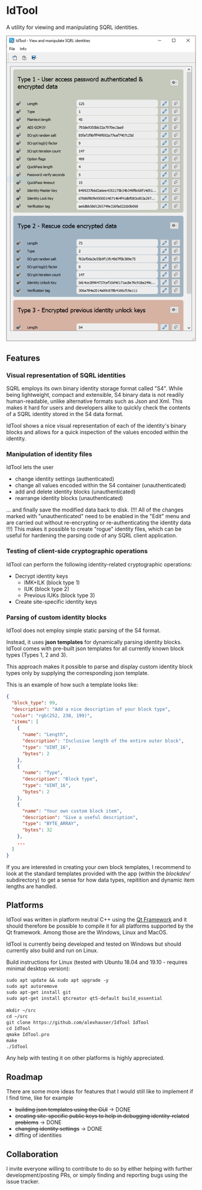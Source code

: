 # IdTool
A utility for viewing and manipulating SQRL identities.

![IdTool Main Window](assets/screenshot_1.png)

## Features

### Visual representation of SQRL identities
SQRL employs its own binary identity storage format called "S4". While being lightweight, compact and extensible, S4 binary data is not readily human-readable, unlike alternative formats such as Json and Xml. This makes it hard for users and developers alike to quickly check the contents of a SQRL identity stored in the S4 data format.

IdTool shows a nice visual representation of each of the identity's binary blocks and allows for a quick inspection of the values encoded within the identity.

### Manipulation of identity files
IdTool lets the user 
* change identity settings (authenticated)
* change all values encoded within the S4 container (unauthenticated)
* add and delete identity blocks (unauthenticated)
* rearrange identity blocks (unauthenticated)

... and finally save the modified data back to disk.
 (!!! All of the changes marked with "unauthenticated" need to be enabled in the "Edit" menu and are carried out without re-encrypting or re-authenticating the identity data !!!) This makes it possible to create "rogue" identity files, which can be useful for hardening the parsing code of any SQRL client application.

### Testing of client-side cryptographic operations
IdTool can perform the following identity-related cryptographic operations:
* Decrypt identity keys
  * IMK+ILK (block type 1)
  * IUK (block type 2)
  * Previous IUKs (block type 3)
* Create site-specific identity keys

### Parsing of custom identity blocks
IdTool does not employ simple static parsing of the S4 format. 

Instead, it uses **json templates** for dynamically parsing identity blocks. IdTool comes with pre-built json templates for all currently known block types (Types 1, 2 and 3).

This approach makes it possible to parse and display custom identity block types only by supplying the corresponding json template.

This is an example of how such a template looks like:
```json
{
  "block_type": 99,
  "description": "Add a nice description of your block type",
  "color": "rgb(252, 238, 199)",
  "items": [
    {
      "name": "Length",
      "description": "Inclusive length of the entire outer block",
      "type": "UINT_16",
      "bytes": 2
    },
    {
      "name": "Type",
      "description": "Block type",
      "type": "UINT_16",
      "bytes": 2
    },
    {
      "name": "Your own custom block item",
      "description": "Give a useful description",
      "type": "BYTE_ARRAY",
      "bytes": 32
    },
	...
  ]
}
```

If you are interested in creating your own block templates, I recommend to look at the standard templates provided with the app (within the _blockdev/_ subdirectory) to get a sense for how data types, repitition and dynamic item lengths are handled.


## Platforms
IdTool was written in platform neutral C++ using the [Qt Framework](https://www.qt.io) and it should therefore be possible to compile it for all platforms supported by the Qt framework. Among those are the Windows, Linux and MacOS.

IdTool is currently being developed and tested on Windows but should currently also build and run on Linux.

Build instructions for Linux (tested with Ubuntu 18.04 and 19.10 - requires minimal desktop version):

```
sudo apt update && sudo apt upgrade -y
sudo apt autoremove
sudo apt-get install git
sudo apt-get install qtcreator qt5-default build_essential

mkdir ~/src
cd ~/src
git clone https://github.com/alexhauser/IdTool IdTool
cd IdTool
qmake IdTool.pro
make
./IdTool
```

Any help with testing it on other platforms is highly appreciated.

## Roadmap
There are some more ideas for features that I would still like to implement if I find time, like for example
- ~~building json templates using the GUI~~ -> DONE
- ~~creating site-specific public keys to help in debugging identity-related problems~~ -> DONE
- ~~changing identity settings~~ -> DONE
- diffing of identities

## Collaboration
I invite everyone willing to contribute to do so by either helping with further development/posting PRs, or simply finding and reporting bugs using the issue tracker.
